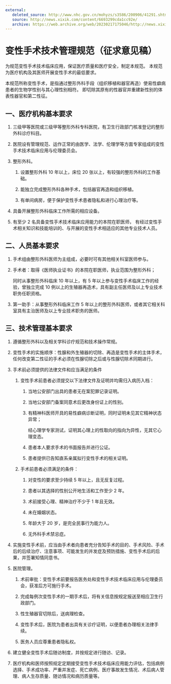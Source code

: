 ```yaml
---
external: 
   deleted_source: http://www.nhc.gov.cn/mohyzs/s3586/200906/41291.shtml
   source: http://news.xixik.com/content/6693299cda1cc92e/
   archive: https://web.archive.org/web/20230217175046/http://news.xixik.com/content/6693299cda1cc92e/
---
```


# 变性手术技术管理规范（征求意见稿）

为规范变性手术技术临床应用，保证医疗质量和医疗安全，制定本规范。
本规范为医疗机构及其医师开展变性手术的最低要求。

本规范所称变性手术，是指通过整形外科手段（组织移植和器官再造）使易性癖病患者的生物学性别与其心理性别相符。
即切除其原有的性器官并重建新性别的体表性器官和第二性征。

## 一、医疗机构基本要求

1. 三级甲等医院或三级甲等整形外科专科医院，有卫生行政部门核准登记的整形外科诊疗科目。

1. 医院设有管理规范、运作正常的由医学、法学、伦理学等方面专家组成的变性手术技术临床应用与伦理委员会。

1. 整形外科。

   1. 设置整形外科 10 年以上，床位 20 张以上，有较强的整形外科的工作基础。

   1. 能独立完成整形外科各种手术，包括器官再造和组织移植。

   1. 有单间病房，便于保护变性手术患者隐私和进行心理治疗等。

1. 具备开展整形外科临床工作所需的相应设备。

1. 有至少 2 名具备变性手术技术临床应用能力的本院在职医师，
   有经过变性手术相关知识和技能培训的、与开展的变性手术相适应的其他专业技术人员。

## 二、人员基本要求

1. 手术组由整形外科医师为主组成，必要时可有其他相关科室医师参与。

1. 手术者：取得《医师执业证书》的本院在职医师，执业范围为整形外科；

   同时从事整形外科临床 10 年以上，有 5 年以上参与变性手术临床工作的经验，曾独立完成 10 例以上的生殖器再造术，具有副主任医师及以上专业技术职务任职资格。

1. 第一助手：从事整形外科临床工作 5 年以上的整形外科医师，或者其它相关科室具有主治医师及以上专业技术职务的医师。

## 三、技术管理基本要求

1. 遵循整形外科以及相关学科诊疗规范和技术操作常规。

1. 变性手术的实施顺序：性腺和外生殖器的切除、再造是变性手术的主体手术，任何改变第二性征的手术必须在性腺切除之后或与性腺切除术同期进行。

1. 手术前必须提供的法律文件和应当满足的条件

   1. 变性手术前患者必须提交以下法律文件及证明并均需归入病历入档：

      1. 当地公安部门出具的患者无在案犯罪记录证明。

      1. 当地公安部门备案同意术后更改身份证上的性别。

      1. 有精神科医师开具的易性癖病诊断证明，同时证明未见其它精神状态异常；

         经心理学专家测试，证明其心理上的性取向的指向为异性，无其它心理变态。

      1. 患者本人要求手术的书面报告并进行公证。

      1. 患者提供已告知直系亲属拟行变性手术的相关证明。

   1. 手术前患者必须满足的条件：

      1. 对变性的要求至少持续 5 年以上，且无反复过程。

      1. 患者以其选择的性别公开地生活和工作至少 2 年。

      1. 术前接受心理、精神治疗不少于 1 年且无效。

      1. 未在婚姻状态。

      1. 年龄大于 20 岁，是完全民事行为能力人。

      1. 无外科手术禁忌症。

1. 实施变性手术前，应当由手术者向患者充分告知手术的目的、手术风险、手术后的后续治疗、注意事项、可能发生的并发症及预防措施、变性手术后的后果，并签署知情同意书。

1. 医院管理。

   1. 术前审批：变性手术前要报告医务处和变性手术技术临床应用与伦理委员会，获准后方可施行手术。

   1. 完成每例次变性手术的一期手术后，将有关信息按规定报送至相应卫生行政部门。

   1. 性生殖器官切除后，送病理检查。

   1. 变性手术后，医院为患者出具有关诊疗证明，以便患者办理相关法律手续。

   1. 医务人员应尊重患者隐私权。

1. 建立健全变性手术后随访制度，并按规定进行随访、记录。

1. 医疗机构和医师按照规定定期接受变性手术技术临床应用能力评估，包括病例选择、手术成功率、严重并发症、死亡病例、医疗事故发生情况、术后病人管理、病人生存质量、随访情况和病历质量等。
